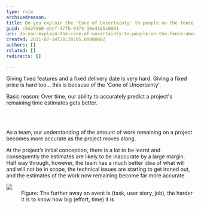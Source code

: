 ```yaml
---
type: rule
archivedreason: 
title: Do you explain the 'Cone of Uncertainty' to people on the fence about Agile?
guid: c5e29560-ebcf-47fb-9473-36e418510001
uri: do-you-explain-the-cone-of-uncertainty-to-people-on-the-fence-about-agile
created: 2011-07-14T20:28:05.0000000Z
authors: []
related: []
redirects: []

---
```




  <p>Giving fixed features and a fixed delivery date is very hard. Giving a fixed price is hard too... this is because of the 'Cone of Uncertainty'.</p>
<p>Basic reason&#58; Over time, our ability to accurately predict a project's remaining time estimates gets better. </p>

<br><excerpt class='endintro'></excerpt><br>

  <p>As a team, our understanding of the amount of work remaining on a project becomes more accurate as the project moves along.</p>
<p>At the project’s initial conception, there is a lot to be learnt and consequently the estimates are likely to be inaccurate by a large margin. Half way through, however, the team has a much better idea of what will and will not be in scope, the technical issues are starting to get ironed out, and the estimates of the work now remaining become far more accurate.</p>
<dl class="image">
    <dt><img border="0" src="/Management/RulesToBetterProjectManagement/PublishingImages/Cone-of-Uncertainty.jpg" /></dt>
    <dd>Figure&#58; The further away an event is (task, user story, job), the harder it is to know how big (effort, time) it is</dd>
</dl>



